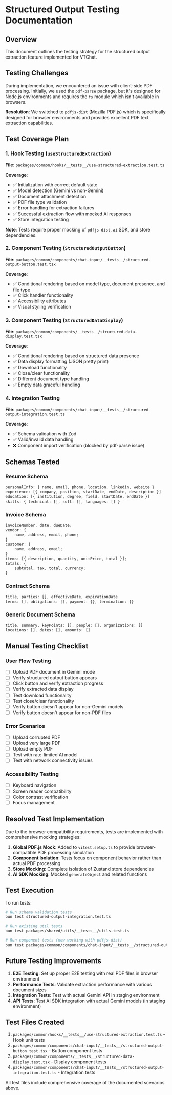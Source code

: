 # Structured Output Testing Documentation

## Overview

This document outlines the testing strategy for the structured output extraction feature implemented for VTChat.

## Testing Challenges

During implementation, we encountered an issue with client-side PDF processing. Initially, we used the `pdf-parse` package, but it's designed for Node.js environments and requires the `fs` module which isn't available in browsers.

**Resolution**: We switched to `pdfjs-dist` (Mozilla PDF.js) which is specifically designed for browser environments and provides excellent PDF text extraction capabilities.

## Test Coverage Plan

### 1. Hook Testing (`useStructuredExtraction`)

**File**: `packages/common/hooks/__tests__/use-structured-extraction.test.ts`

**Coverage**:

- ✅ Initialization with correct default state
- ✅ Model detection (Gemini vs non-Gemini)
- ✅ Document attachment detection
- ✅ PDF file type validation
- ✅ Error handling for extraction failures
- ✅ Successful extraction flow with mocked AI responses
- ✅ Store integration testing

**Note**: Tests require proper mocking of `pdfjs-dist`, `ai` SDK, and store dependencies.

### 2. Component Testing (`StructuredOutputButton`)

**File**: `packages/common/components/chat-input/__tests__/structured-output-button.test.tsx`

**Coverage**:

- ✅ Conditional rendering based on model type, document presence, and file type
- ✅ Click handler functionality
- ✅ Accessibility attributes
- ✅ Visual styling verification

### 3. Component Testing (`StructuredDataDisplay`)

**File**: `packages/common/components/__tests__/structured-data-display.test.tsx`

**Coverage**:

- ✅ Conditional rendering based on structured data presence
- ✅ Data display formatting (JSON pretty print)
- ✅ Download functionality
- ✅ Close/clear functionality
- ✅ Different document type handling
- ✅ Empty data graceful handling

### 4. Integration Testing

**File**: `packages/common/components/chat-input/__tests__/structured-output-integration.test.ts`

**Coverage**:

- ✅ Schema validation with Zod
- ✅ Valid/invalid data handling
- ❌ Component import verification (blocked by pdf-parse issue)

## Schemas Tested

### Resume Schema

```typescript
personalInfo: { name, email, phone, location, linkedin, website }
experience: [{ company, position, startDate, endDate, description }]
education: [{ institution, degree, field, startDate, endDate }]
skills: { technical: [], soft: [], languages: [] }
```

### Invoice Schema

```typescript
invoiceNumber, date, dueDate;
vendor: {
    name, address, email, phone;
}
customer: {
    name, address, email;
}
items: [{ description, quantity, unitPrice, total }];
totals: {
    subtotal, tax, total, currency;
}
```

### Contract Schema

```typescript
title, parties: [], effectiveDate, expirationDate
terms: [], obligations: [], payment: {}, termination: {}
```

### Generic Document Schema

```typescript
title, summary, keyPoints: [], people: [], organizations: []
locations: [], dates: [], amounts: []
```

## Manual Testing Checklist

### User Flow Testing

- [ ] Upload PDF document in Gemini mode
- [ ] Verify structured output button appears
- [ ] Click button and verify extraction progress
- [ ] Verify extracted data display
- [ ] Test download functionality
- [ ] Test close/clear functionality
- [ ] Verify button doesn't appear for non-Gemini models
- [ ] Verify button doesn't appear for non-PDF files

### Error Scenarios

- [ ] Upload corrupted PDF
- [ ] Upload very large PDF
- [ ] Upload empty PDF
- [ ] Test with rate-limited AI model
- [ ] Test with network connectivity issues

### Accessibility Testing

- [ ] Keyboard navigation
- [ ] Screen reader compatibility
- [ ] Color contrast verification
- [ ] Focus management

## Resolved Test Implementation

Due to the browser compatibility requirements, tests are implemented with comprehensive mocking strategies:

1. **Global PDF.js Mock**: Added to `vitest.setup.ts` to provide browser-compatible PDF processing simulation
2. **Component Isolation**: Tests focus on component behavior rather than actual PDF processing
3. **Store Mocking**: Complete isolation of Zustand store dependencies
4. **AI SDK Mocking**: Mocked `generateObject` and related functions

## Test Execution

To run tests:

```bash
# Run schema validation tests
bun test structured-output-integration.test.ts

# Run existing util tests
bun test packages/shared/utils/__tests__/utils.test.ts

# Run component tests (now working with pdfjs-dist)
bun test packages/common/components/chat-input/__tests__/structured-output-button.test.tsx
```

## Future Testing Improvements

1. **E2E Testing**: Set up proper E2E testing with real PDF files in browser environment
2. **Performance Tests**: Validate extraction performance with various document sizes
3. **Integration Tests**: Test with actual Gemini API in staging environment
4. **API Tests**: Test AI SDK integration with actual Gemini models (in staging environment)

## Test Files Created

1. `packages/common/hooks/__tests__/use-structured-extraction.test.ts` - Hook unit tests
2. `packages/common/components/chat-input/__tests__/structured-output-button.test.tsx` - Button component tests
3. `packages/common/components/__tests__/structured-data-display.test.tsx` - Display component tests
4. `packages/common/components/chat-input/__tests__/structured-output-integration.test.ts` - Integration tests

All test files include comprehensive coverage of the documented scenarios above.
